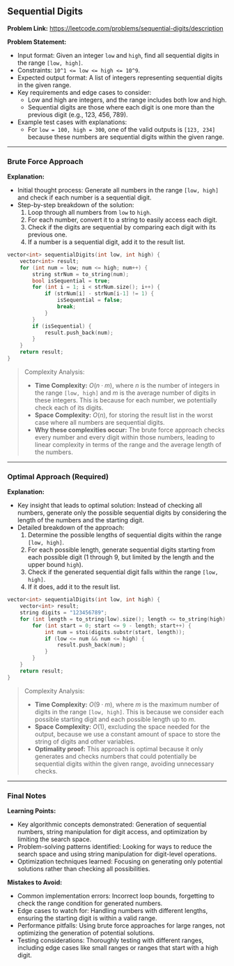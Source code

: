 ## Sequential Digits
**Problem Link:** https://leetcode.com/problems/sequential-digits/description

**Problem Statement:**
- Input format: Given an integer `low` and `high`, find all sequential digits in the range `[low, high]`.
- Constraints: `10^1 <= low <= high <= 10^9`.
- Expected output format: A list of integers representing sequential digits in the given range.
- Key requirements and edge cases to consider: 
  - Low and high are integers, and the range includes both low and high.
  - Sequential digits are those where each digit is one more than the previous digit (e.g., 123, 456, 789).
- Example test cases with explanations:
  - For `low = 100, high = 300`, one of the valid outputs is `[123, 234]` because these numbers are sequential digits within the given range.

---

### Brute Force Approach

**Explanation:**
- Initial thought process: Generate all numbers in the range `[low, high]` and check if each number is a sequential digit.
- Step-by-step breakdown of the solution:
  1. Loop through all numbers from `low` to `high`.
  2. For each number, convert it to a string to easily access each digit.
  3. Check if the digits are sequential by comparing each digit with its previous one.
  4. If a number is a sequential digit, add it to the result list.

```cpp
vector<int> sequentialDigits(int low, int high) {
    vector<int> result;
    for (int num = low; num <= high; num++) {
        string strNum = to_string(num);
        bool isSequential = true;
        for (int i = 1; i < strNum.size(); i++) {
            if (strNum[i] - strNum[i-1] != 1) {
                isSequential = false;
                break;
            }
        }
        if (isSequential) {
            result.push_back(num);
        }
    }
    return result;
}
```

> Complexity Analysis:
> - **Time Complexity:** $O(n \cdot m)$, where $n$ is the number of integers in the range `[low, high]` and $m$ is the average number of digits in these integers. This is because for each number, we potentially check each of its digits.
> - **Space Complexity:** $O(n)$, for storing the result list in the worst case where all numbers are sequential digits.
> - **Why these complexities occur:** The brute force approach checks every number and every digit within those numbers, leading to linear complexity in terms of the range and the average length of the numbers.

---

### Optimal Approach (Required)

**Explanation:**
- Key insight that leads to optimal solution: Instead of checking all numbers, generate only the possible sequential digits by considering the length of the numbers and the starting digit.
- Detailed breakdown of the approach:
  1. Determine the possible lengths of sequential digits within the range `[low, high]`.
  2. For each possible length, generate sequential digits starting from each possible digit (1 through 9, but limited by the length and the upper bound `high`).
  3. Check if the generated sequential digit falls within the range `[low, high]`.
  4. If it does, add it to the result list.

```cpp
vector<int> sequentialDigits(int low, int high) {
    vector<int> result;
    string digits = "123456789";
    for (int length = to_string(low).size(); length <= to_string(high).size(); length++) {
        for (int start = 0; start <= 9 - length; start++) {
            int num = stoi(digits.substr(start, length));
            if (low <= num && num <= high) {
                result.push_back(num);
            }
        }
    }
    return result;
}
```

> Complexity Analysis:
> - **Time Complexity:** $O(9 \cdot m)$, where $m$ is the maximum number of digits in the range `[low, high]`. This is because we consider each possible starting digit and each possible length up to $m$.
> - **Space Complexity:** $O(1)$, excluding the space needed for the output, because we use a constant amount of space to store the string of digits and other variables.
> - **Optimality proof:** This approach is optimal because it only generates and checks numbers that could potentially be sequential digits within the given range, avoiding unnecessary checks.

---

### Final Notes

**Learning Points:**
- Key algorithmic concepts demonstrated: Generation of sequential numbers, string manipulation for digit access, and optimization by limiting the search space.
- Problem-solving patterns identified: Looking for ways to reduce the search space and using string manipulation for digit-level operations.
- Optimization techniques learned: Focusing on generating only potential solutions rather than checking all possibilities.

**Mistakes to Avoid:**
- Common implementation errors: Incorrect loop bounds, forgetting to check the range condition for generated numbers.
- Edge cases to watch for: Handling numbers with different lengths, ensuring the starting digit is within a valid range.
- Performance pitfalls: Using brute force approaches for large ranges, not optimizing the generation of potential solutions.
- Testing considerations: Thoroughly testing with different ranges, including edge cases like small ranges or ranges that start with a high digit.